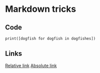 # Markdown tricks

## Code
```
print([dogfish for dogfish in dogfishes])
```

## Links

[Relative link](Python/os_stuff.py)
[Absolute link](https://www.windguru.cz/91)
